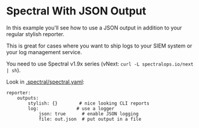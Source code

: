 # Spectral With JSON Output

In this example you'll see how to use a JSON output in addition to your regular stylish reporter.

This is great for cases where you want to ship logs to your SIEM system or your log management service.

You need to use Spectral v1.9x series (vNext: `curl -L spectralops.io/next | sh`).

Look in [.spectral/spectral.yaml](.spectral/spectral.yaml):

    reporter:
        outputs:
            stylish: {}        # nice looking CLI reports
            log:              # use a logger
                json: true      # enable JSON logging
                file: out.json  # put output in a file

